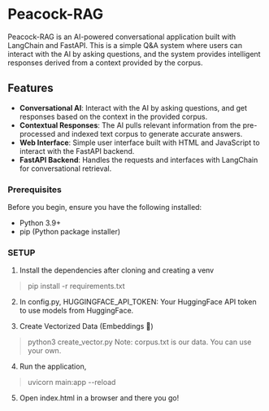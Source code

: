 # Peacock-RAG

Peacock-RAG is an AI-powered conversational application built with LangChain and FastAPI. This is a simple Q&A system where users can interact with the AI by asking questions, and the system provides intelligent responses derived from a context provided by the corpus.

## Features

- **Conversational AI**: Interact with the AI by asking questions, and get responses based on the context in the provided corpus.
- **Contextual Responses**: The AI pulls relevant information from the pre-processed and indexed text corpus to generate accurate answers.
- **Web Interface**: Simple user interface built with HTML and JavaScript to interact with the FastAPI backend.
- **FastAPI Backend**: Handles the requests and interfaces with LangChain for conversational retrieval.

### Prerequisites

Before you begin, ensure you have the following installed:

- Python 3.9+
- pip (Python package installer)

### SETUP
1. Install the dependencies after cloning and creating a venv
> pip install -r requirements.txt

2. In config.py,
HUGGINGFACE_API_TOKEN: Your HuggingFace API token to use models from HuggingFace.

3. Create Vectorized Data (Embeddings 🤥)
> python3 create_vector.py
Note: corpus.txt is our data. You can use your own.

4. Run the application,
> uvicorn main:app --reload

5. Open index.html in a browser and there you go!

